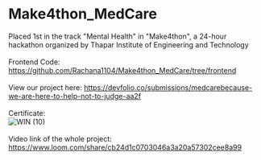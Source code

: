 # Make4thon_MedCare
Placed 1st in the track "Mental Health" in "Make4thon", a 24-hour hackathon organized by Thapar Institute of Engineering and Technology </br></br>
Frontend Code: https://github.com/Rachana1104/Make4thon_MedCare/tree/frontend  </br></br>
View our project here: https://devfolio.co/submissions/medcarebecause-we-are-here-to-help-not-to-judge-aa2f <br> <br>
Certificate:<br>
![WIN (10)](https://user-images.githubusercontent.com/80094199/208490763-80e22f42-5d84-48d1-89a2-f4ed013ddf51.png)
<br><br>
Video link of the whole project: https://www.loom.com/share/cb24d1c0703046a3a20a57302cee8a99
